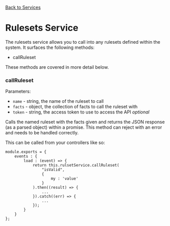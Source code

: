 [Back to Services](/src/support.documentation/services)

# Rulesets Service

The rulesets service allows you to call into any rulesets defined within the system. It surfaces the following methods:

*   callRuleset

These methods are covered in more detail below.

### callRuleset

Parameters:

*   `name` - string, the name of the ruleset to call
*   `facts` - object, the collection of facts to call the ruleset with
*   `token` - string, the access token to use to access the API *optional*

Calls the named ruleset with the facts given and returns the JSON response (as a parsed object) within a promise. This method can reject with an error and needs to be handled correctly.

This can be called from your controllers like so:

```
module.exports = {
	events : {
		load : (event) => {
			return this.rulsetService.callRuleset(
				"isValid",
				{
					my : 'value'
				}
			).then((result) => {
				...
			}).catch((err) => {
				...
			});
		}
	}
};
```